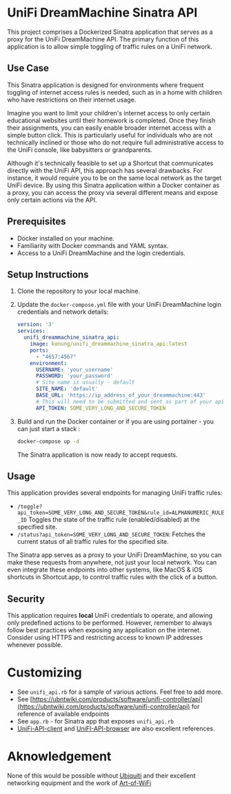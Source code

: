 # UniFi DreamMachine Sinatra API

This project comprises a Dockerized Sinatra application that serves as a proxy for the UniFi DreamMachine API. The primary function of this application is to allow simple toggling of traffic rules on a UniFi network.

## Use Case

This Sinatra application is designed for environments where frequent toggling of internet access rules is needed, such as in a home with children who have restrictions on their internet usage.

Imagine you want to limit your children's internet access to only certain educational websites until their homework is completed. Once they finish their assignments, you can easily enable broader internet access with a simple button click. This is particularly useful for individuals who are not technically inclined or those who do not require full administrative access to the UniFi console, like babysitters or grandparents.

Although it's technically feasible to set up a Shortcut that communicates directly with the UniFi API, this approach has several drawbacks. For instance, it would require you to be on the same local network as the target UniFi device. By using this Sinatra application within a Docker container as a proxy, you can access the proxy via several different means and expose only certain actions via the API.

## Prerequisites

- Docker installed on your machine.
- Familiarity with Docker commands and YAML syntax.
- Access to a UniFi DreamMachine and the login credentials.

## Setup Instructions

1. Clone the repository to your local machine.

2. Update the `docker-compose.yml` file with your UniFi DreamMachine login credentials and network details:

    ```yaml
    version: '3'
    services:
      unifi_dreammachine_sinatra_api:
        image: konung/unifi_dreammachine_sinatra_api:latest
        ports:
          - "4657:4567"
        environment:
          USERNAME: 'your_username'
          PASSWORD: 'your_password'
          # Site name is usually - default
          SITE_NAME: 'default'
          BASE_URL: 'https://ip_address_of_your_dreammachine:443'
          # This will need to be submitted and sent as part of your api reguest from external apps/shortcuts,etc
          API_TOKEN: SOME_VERY_LONG_AND_SECURE_TOKEN
    ```

3. Build and run the Docker container or if you are using portainer - you can just start a stack :

    ```bash
    docker-compose up -d
    ```

    The Sinatra application is now ready to accept requests.

## Usage

This application provides several endpoints for managing UniFi traffic rules:
- `/toggle?api_token=SOME_VERY_LONG_AND_SECURE_TOKEN&rule_id=ALPHANUMERIC_RULE_ID` Toggles the state of the traffic rule (enabled/disabled) at the specified site.
- `/status?api_token=SOME_VERY_LONG_AND_SECURE_TOKEN`: Fetches the current status of all traffic rules for the specified site.

The Sinatra app serves as a proxy to your UniFi DreamMachine, so you can make these requests from anywhere, not just your local network. You can even integrate these endpoints into other systems, like MacOS & iOS shortcuts in Shortcut.app, to control traffic rules with the click of a button.

## Security

This application requires **local** UniFi credentials to operate, and allowing only predefined actions to be performed. However, remember to always follow best practices when exposing any application on the internet. Consider using HTTPS and restricting access to known IP addresses whenever possible.

# Customizing
- See `unifi_api.rb` for a sample of various actions. Feel free to add more.
- See [https://ubntwiki.com/products/software/unifi-controller/api](https://ubntwiki.com/products/software/unifi-controller/api) for reference of available endpoints
- See `app.rb` - for Sinatra app that exposes `unifi_api.rb`
- [UniFi-API-client](https://github.com/Art-of-WiFi/UniFi-API-client/) and [UniFI-API-browser](https://github.com/Art-of-WiFi/UniFi-API-browser) are also excellent references.

# Aknowledgement

None of this would be possible without [Ubiquiti](https://store.ui.com/us/en/pro/category/all-unifi-gateway-consoles/products/udm) and their excellent networking equipment and the work of [Art-of-WiFi](https://artofwifi.net)
